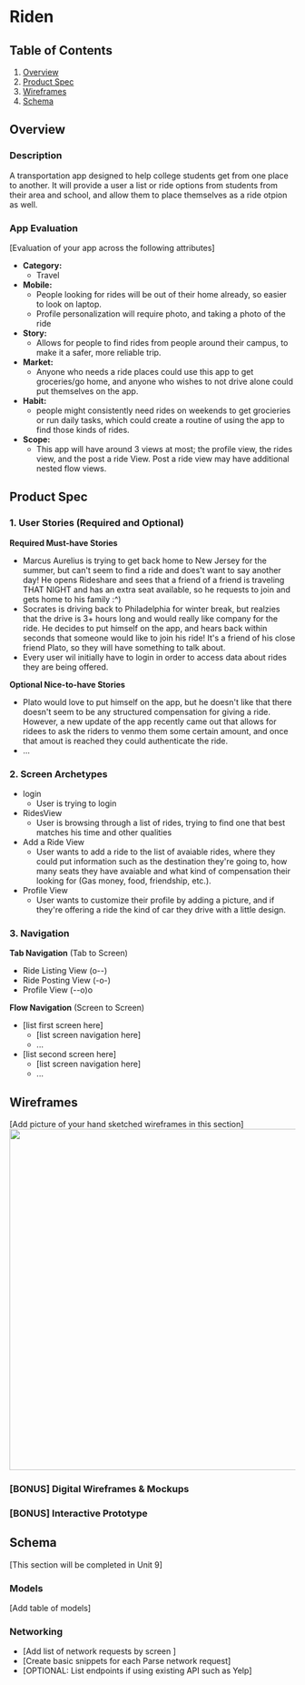 
# Riden

## Table of Contents
1. [Overview](#Overview)
1. [Product Spec](#Product-Spec)
1. [Wireframes](#Wireframes)
2. [Schema](#Schema)

## Overview
### Description
A transportation app designed to help college students get from one place to another. It will provide a user a list or ride options from students from their area and school, and allow them to place themselves as a ride otpion as well.

### App Evaluation
[Evaluation of your app across the following attributes]
- **Category:**
    - Travel
- **Mobile:**
    - People looking for rides will be out of their home already, so easier to look on laptop.
    - Profile personalization will require photo, and taking a photo of the ride
- **Story:**
    - Allows for people to find rides from people around their campus, to make it a safer, more reliable trip.
- **Market:**
    - Anyone who needs a ride places could use this app to get groceries/go home, and anyone who wishes to not drive alone could put themselves on the app.
- **Habit:**
    - people might consistently need rides on weekends to get grocieries or run daily tasks, which could create a routine of using the app to find those kinds of rides.
- **Scope:**
    - This app will have around 3 views at most; the profile view, the rides view, and the post a ride View. Post a ride view may have additional nested flow views. 
## Product Spec

### 1. User Stories (Required and Optional)
**Required Must-have Stories**

* Marcus Aurelius is trying to get back home to New Jersey for the summer, but can't seem to find a ride and does't want to say another day! He opens Rideshare and sees that a friend of a friend is traveling THAT NIGHT and has an extra seat available, so he requests to join and gets home to his family :^)
* Socrates is driving back to Philadelphia for winter break, but realzies that the drive is 3+ hours long and would really like company for the ride. He decides to put himself on the app, and hears back within seconds that someone would like to join his ride! It's a friend of his close friend Plato, so they will have something to talk about.
* Every user wil initially have to login in order to access data about rides they are being offered.
 
**Optional Nice-to-have Stories**

* Plato would love to put himself on the app, but he doesn't like that there doesn't seem to be any structured compensation for giving a ride. However, a new update of the app recently came out that allows for ridees to ask the riders to venmo them some certain amount, and once that amout is reached they could authenticate the ride. 
* ...

### 2. Screen Archetypes

* login
   * User is trying to login
* RidesView
   * User is browsing through a list of rides, trying to find one that best matches his time and other qualities
* Add a Ride View
    * User wants to add a ride to the list of avaiable rides, where they could put information such as the destination they're going to, how many seats they have avaiable and what kind of compensation their looking for (Gas money, food, friendship, etc.).
* Profile View
    * User wants to customize their profile by adding a picture, and if they're offering a ride the kind of car they drive with a little design.

### 3. Navigation

**Tab Navigation** (Tab to Screen)

* Ride Listing View (o--)
* Ride Posting View (-o-)
* Profile View (--o)o

**Flow Navigation** (Screen to Screen)

* [list first screen here]
   * [list screen navigation here]
   * ...
* [list second screen here]
   * [list screen navigation here]
   * ...

## Wireframes
[Add picture of your hand sketched wireframes in this section]
<img src="YOUR_WIREFRAME_IMAGE_URL" width=600>

### [BONUS] Digital Wireframes & Mockups

### [BONUS] Interactive Prototype

## Schema 
[This section will be completed in Unit 9]
### Models
[Add table of models]
### Networking
- [Add list of network requests by screen ]
- [Create basic snippets for each Parse network request]
- [OPTIONAL: List endpoints if using existing API such as Yelp]
